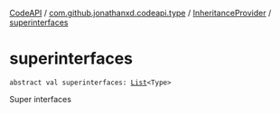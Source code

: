 [CodeAPI](../../index.md) / [com.github.jonathanxd.codeapi.type](../index.md) / [InheritanceProvider](index.md) / [superinterfaces](.)

# superinterfaces

`abstract val superinterfaces: `[`List`](https://kotlinlang.org/api/latest/jvm/stdlib/kotlin.collections/-list/index.html)`<Type>`

Super interfaces

